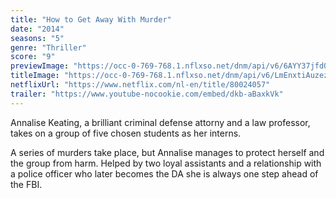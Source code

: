 ```yaml
---
title: "How to Get Away With Murder"
date: "2014"
seasons: "5"
genre: "Thriller"
score: "9"
previewImage: "https://occ-0-769-768.1.nflxso.net/dnm/api/v6/6AYY37jfdO6hpXcMjf9Yu5cnmO0/AAAABWGtXaCftZsyHAmKlZgOZbFUasFaH6_1GyRVLwYslOthxLvNMXzbkHlAhxJSfOkeT3ledfJt8lFvqGKbxo5ZhXGgPz1G.jpg"
titleImage: "https://occ-0-769-768.1.nflxso.net/dnm/api/v6/LmEnxtiAuzezXBjYXPuDgfZ4zZQ/AAAABT3K4LrmoJU75ctLVJFeO8RFLd9vZcvjsSDXXuNbZPHnDUjqCj_jVtoRex6NKfwERyWRWZo7qXYm1N_yS0hDHu1zk42_vR-QQgzJ.png"
netflixUrl: "https://www.netflix.com/nl-en/title/80024057"
trailer: "https://www.youtube-nocookie.com/embed/dkb-aBaxkVk"
---
```


Annalise Keating, a brilliant criminal defense attorny and a law professor, takes on a group of five chosen students as her interns. 

A series of murders take place, but Annalise manages to protect herself and the group from harm. 
Helped by two loyal assistants and a relationship with a police officer who later becomes the DA she is always one step ahead of the FBI.
